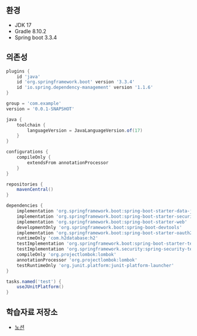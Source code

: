 ## 환경
- JDK 17
- Gradle 8.10.2
- Spring boot 3.3.4


## 의존성
```gradle
plugins {
	id 'java'
	id 'org.springframework.boot' version '3.3.4'
	id 'io.spring.dependency-management' version '1.1.6'
}

group = 'com.example'
version = '0.0.1-SNAPSHOT'

java {
	toolchain {
		languageVersion = JavaLanguageVersion.of(17)
	}
}

configurations {
	compileOnly {
		extendsFrom annotationProcessor
	}
}

repositories {
	mavenCentral()
}

dependencies {
	implementation 'org.springframework.boot:spring-boot-starter-data-jpa'
	implementation 'org.springframework.boot:spring-boot-starter-security'
	implementation 'org.springframework.boot:spring-boot-starter-web'
	developmentOnly 'org.springframework.boot:spring-boot-devtools'
	implementation 'org.springframework.boot:spring-boot-starter-oauth2-resource-server'
	runtimeOnly 'com.h2database:h2'
	testImplementation 'org.springframework.boot:spring-boot-starter-test'
	testImplementation 'org.springframework.security:spring-security-test'
	compileOnly 'org.projectlombok:lombok'
	annotationProcessor 'org.projectlombok:lombok'
	testRuntimeOnly 'org.junit.platform:junit-platform-launcher'
}

tasks.named('test') {
	useJUnitPlatform()
}


```
## 학습자료 저장소
- [노션](https://youngwan2.notion.site/oauth2-0-Basic-HTTP-JWT-7-0-Nimbus-11268acd779b807792a0eb2c27330d6f?pvs=4)
